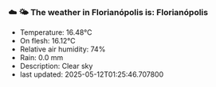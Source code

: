 ### ☁️ 🌤️  The weather in Florianópolis is: Florianópolis

- Temperature: 16.48°C
- On flesh: 16.12°C
- Relative air humidity: 74%
- Rain: 0.0 mm
- Description: Clear sky
- last updated: 2025-05-12T01:25:46.707800

